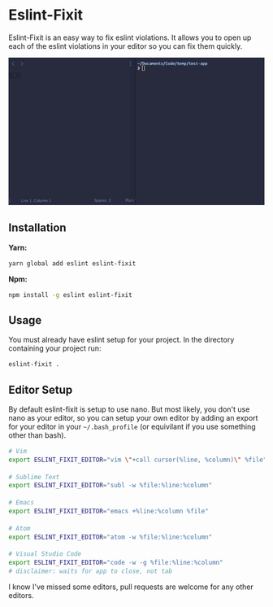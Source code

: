 # Eslint-Fixit

Eslint-Fixit is an easy way to fix eslint violations. It allows you to open up each of the eslint violations in your editor so you can fix them quickly.

 ![eslint-fixit](images/eslint-fixer.gif)

## Installation

**Yarn:**

```bash
yarn global add eslint eslint-fixit
```

**Npm:**

```bash
npm install -g eslint eslint-fixit
```

## Usage

You must already have eslint setup for your project. In the directory containing your project run:

```bash
eslint-fixit .
```

## Editor Setup

By default eslint-fixit is setup to use nano. But most likely, you don't use nano as your editor, so you can setup your own editor by adding an export for your editor in your `~/.bash_profile` (or equivilant if you use something other than bash).


```bash
# Vim
export ESLINT_FIXIT_EDITOR="vim \"+call cursor(%line, %column)\" %file"

# Sublime Text
export ESLINT_FIXIT_EDITOR="subl -w %file:%line:%column"

# Emacs
export ESLINT_FIXIT_EDITOR="emacs +%line:%column %file"

# Atom
export ESLINT_FIXIT_EDITOR="atom -w %file:%line:%column"

# Visual Studio Code
export ESLINT_FIXIT_EDITOR="code -w -g %file:%line:%column" 
# disclaimer: waits for app to close, not tab
```
I know I've missed some editors, pull requests are welcome for any other editors.